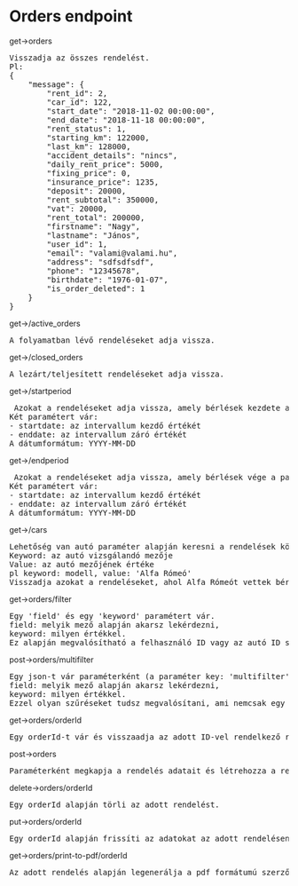 <h1>Orders endpoint</h1>

<p>get->orders</p>

<pre>
Visszadja az összes rendelést.
Pl:
{
    "message": {
        "rent_id": 2,
        "car_id": 122,
        "start_date": "2018-11-02 00:00:00",
        "end_date": "2018-11-18 00:00:00",
        "rent_status": 1,
        "starting_km": 122000,
        "last_km": 128000,
        "accident_details": "nincs",
        "daily_rent_price": 5000,
        "fixing_price": 0,
        "insurance_price": 1235,
        "deposit": 20000,
        "rent_subtotal": 350000,
        "vat": 20000,
        "rent_total": 200000,
        "firstname": "Nagy",
        "lastname": "János",
        "user_id": 1,
        "email": "valami@valami.hu",
        "address": "sdfsdfsdf",
        "phone": "12345678",
        "birthdate": "1976-01-07",
        "is_order_deleted": 1
    }
}</pre>

<p>get->/active_orders</p>
<pre>A folyamatban lévő rendeléseket adja vissza.</pre>

<p>get->/closed_orders</p>
<pre>A lezárt/teljesített rendeléseket adja vissza.</pre>

<p>get->/startperiod</p>
<pre> Azokat a rendeléseket adja vissza, amely bérlések kezdete a paraméterek közötti intervallumban van.
Két paramétert vár:
- startdate: az intervallum kezdő értékét
- enddate: az intervallum záró értékét
A dátumformátum: YYYY-MM-DD
</pre>

<p>get->/endperiod</p>
<pre> Azokat a rendeléseket adja vissza, amely bérlések vége a paraméterek közötti intervallumban van.
Két paramétert vár:
- startdate: az intervallum kezdő értékét
- enddate: az intervallum záró értékét
A dátumformátum: YYYY-MM-DD
</pre>

<p>get->/cars</p>
<pre>Lehetőség van autó paraméter alapján keresni a rendelések között. A filter metódushoz hasonlóan működik, két paramétert vár:
Keyword: az autó vizsgálandó mezője
Value: az autó mezőjének értéke
pl keyword: modell, value: 'Alfa Rómeó'
Visszadja azokat a rendeléseket, ahol Alfa Rómeót vettek bérbe.
</pre>

<p>get->orders/filter</p>
<pre>Egy 'field' és egy 'keyword' paramétert vár.
field: melyik mező alapján akarsz lekérdezni,
keyword: milyen értékkel.
Ez alapján megvalósítható a felhasználó ID vagy az autó ID szerinti keresés is.</pre>

<p>post->orders/multifilter</p>
<pre>Egy json-t vár paraméterként (a paraméter key: 'multifilter', form-dataként), amely 'field' és egy 'keyword' tulajdonságokat tartalmaz.
field: melyik mező alapján akarsz lekérdezni,
keyword: milyen értékkel.
Ezzel olyan szűréseket tudsz megvalósítani, ami nemcsak egy szempont szerint keres, hanem több feltétellel tovább szűkíted a találati listát.</pre>

<p>get->orders/orderId</p>
<pre>Egy orderId-t vár és visszaadja az adott ID-vel rendelkező rendelést.</pre>

<p>post->orders</p>
<pre>Paraméterként megkapja a rendelés adatait és létrehozza a rendelést az adatbázisban.</pre>

<p>delete->orders/orderId</p>
<pre>Egy orderId alapján törli az adott rendelést.</pre>

<p>put->orders/orderId</p>
<pre>Egy orderId alapján frissíti az adatokat az adott rendelésen.</pre>

<p>get->orders/print-to-pdf/orderId</p>
<pre>Az adott rendelés alapján legenerálja a pdf formátumú szerződést és visszaadja a linkjét. Minden alkalommal újragenerálja, akkor is ha létezik már ilyen néven szerződés, így ha időközben módosították a szerződés adatait, akkor már az új adatok lesznek a pdfben. A pdf nevének formátuma: berleti_szerzodes_ON000 + rendelés száma.pdf</pre>



